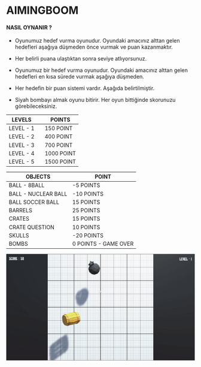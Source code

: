 # AIMINGBOOM



#### NASIL OYNANIR ?



* Oyunumuz hedef vurma oyunudur. Oyundaki amacınız alttan gelen hedefleri aşağıya düşmeden önce vurmak ve puan kazanmaktır.

* Her belirli puana ulaştıktan sonra seviye atlıyorsunuz.

* Oyunumuz bir hedef vurma oyunudur. Oyundaki amacınız alttan gelen hedefleri en kısa sürede vurmak aşağıya düşmeden.
* Her hedefin bir puan sistemi vardır. Aşağıda belirtilmiştir. 

* Siyah bombayı almak oyunu bitirir. Her oyun bittiğinde skorunuzu görebileceksiniz.



| LEVELS    |      | POINTS     |
| --------- | ---- | ---------- |
| LEVEL - 1 |      | 150 POINT  |
| LEVEL - 2 |      | 400 POINT  |
| LEVEL - 3 |      | 700 POINT  |
| LEVEL - 4 |      | 1000 POINT |
| LEVEL - 5 |      | 1500 POINT |



| OBJECTS               | POINT                 |
| --------------------- | --------------------- |
| BALL  -  8BALL        | -5 POINTS             |
| BALL  -  NUCLEAR BALL | -10 POINTS            |
| BALL  SOCCER BALL     | 15 POINTS             |
| BARRELS               | 25 POINTS             |
| CRATES                | 15 POINTS             |
| CRATE  QUESTION       | 10 POINTS             |
| SKULLS                | -20 POINTS            |
| BOMBS                 | 0 POINTS  - GAME OVER |

![](https://github.com/MehmetPolat482/AtlamGames_HyperCasual/blob/87f722e19153f3db7828de61727b9e0d2e4f7f2c/AimingBoom/Assets/img/PxLbzK_ad37acf87949aedfe75b13318ca331a0_00-00-00_00-00-12_1.gif)


